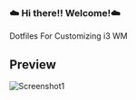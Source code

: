 ### :cloud: Hi there!! Welcome!:cloud:
Dotfiles For Customizing i3 WM


## Preview

![Screenshot1](https://github.com/Eloysheyin/Minimalist-Dots/blob/master/newshot2020.png)














